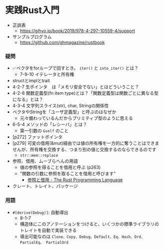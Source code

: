 実践Rust入門
===========

- 正誤表
  - https://gihyo.jp/book/2019/978-4-297-10559-4/support
- サンプルプログラム
  - https://github.com/ghmagazine/rustbook


### 疑問

- ✅ベクタをforループで回すとき。 `iter()` と `into_iter()` とは？
  - 7-9-10 イテレータと所有権
- structとimplとtrait
- 4-2-7 生ポインタ　は「メモリ安全でない」とはどういうこと？
- 4-2-8 関数定義型(fn item type)とは？「関数定義型は関数ごとに異なる型になる」とは？
- 4-3-4 文字列スライス(str), char, Stringの関係性
- ベクタやStringを「ユーザ定義型」と呼ぶのはなぜか
  - 元々備わっているんだからプリミティブ型のように思える
- 6-5-4 メソッドの「レシーバ」とは？
  - 第一引数の `&self` のこと
- [p272] ファットポインタ
- [p279] 可変の借用(&mut)経由では値の所有権を一方的に奪うことはできませんが、所有権を交換する、つまり別の値と交換するのならできるのです
  - `str::mem::replace`
- 参照、借用、ムーブらへんの用語
  - 値の参照を得ることを借用と呼ぶ (p263)
  - "関数の引数に参照を取ることを借用と呼びます"
    - [参照と借用 - The Rust Programming Language](https://doc.rust-jp.rs/book/second-edition/ch04-02-references-and-borrowing.html)
- クレート、トレイト、パッケージ


### 用語

- `#[derive(Debug)]`: 自動導出
  - 8-1-7
  - 構造体にこのアノテーションをつけると、いくつかの標準ライブラリのトレイトを自動で実装できる
  - 導出可能なのは `Clone、Copy、Debug、Default、Eq、Hash、Ord、PartialEq、 PartialOrd`
